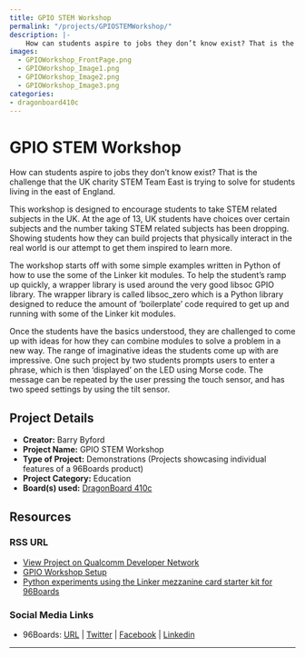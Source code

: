 ```yaml
---
title: GPIO STEM Workshop
permalink: "/projects/GPIOSTEMWorkshop/"
description: |-
    How can students aspire to jobs they don’t know exist? That is the challenge that the UK charity STEM Team East is trying to solve for students living in the east of England.
images:
  - GPIOWorkshop_FrontPage.png
  - GPIOWorkshop_Image1.png
  - GPIOWorkshop_Image2.png
  - GPIOWorkshop_Image3.png
categories:
- dragonboard410c
---
```

# GPIO STEM Workshop

How can students aspire to jobs they don’t know exist? That is the challenge that the UK charity STEM Team East is trying to solve for students living in the east of England.

This workshop is designed to encourage students to take STEM related subjects in the UK. At the age of 13, UK students have choices over certain subjects and the number taking STEM related subjects has been dropping. Showing students how they can build projects that physically interact in the real world is our attempt to get them inspired to learn more.

The workshop starts off with some simple examples written in Python of how to use the some of the Linker kit modules. To help the student’s ramp up quickly, a wrapper library is used around the very good libsoc GPIO library. The wrapper library is called libsoc_zero which is a Python library designed to reduce the amount of ‘boilerplate’ code required to get up and running with some of the Linker kit modules.

Once the students have the basics understood, they are challenged to come up with ideas for how they can combine modules to solve a problem in a new way. The range of imaginative ideas the students come up with are impressive.  One such project by two students prompts users to enter a phrase, which is then ‘displayed’ on the LED using Morse code. The message can be repeated by the user pressing the touch sensor, and has two speed settings by using the tilt sensor.

## Project Details

- **Creator:** Barry Byford
- **Project Name:** GPIO STEM Workshop
- **Type of Project:** Demonstrations (Projects showcasing individual features of a 96Boards product)
- **Project Category:** Education
- **Board(s) used:** [DragonBoard 410c](/product/dragonboard410c/)

## Resources

### RSS URL

- [View Project on Qualcomm Developer Network](https://developer.qualcomm.com/project/gpio-stem-workshop)
- [GPIO Workshop Setup](http://pythonhosted.org/libsoc_zero/setup.html)
- [Python experiments using the Linker mezzanine card starter kit for 96Boards](http://pythonhosted.org/libsoc_zero/experiments.html)

### Social Media Links

- 96Boards: [URL](/) &#124; [Twitter](https://twitter.com/96boards) &#124; [Facebook](https://www.facebook.com/96Boards) &#124; [Linkedin](https://www.linkedin.com/company/{{site.linkedin_username}}/)


***
